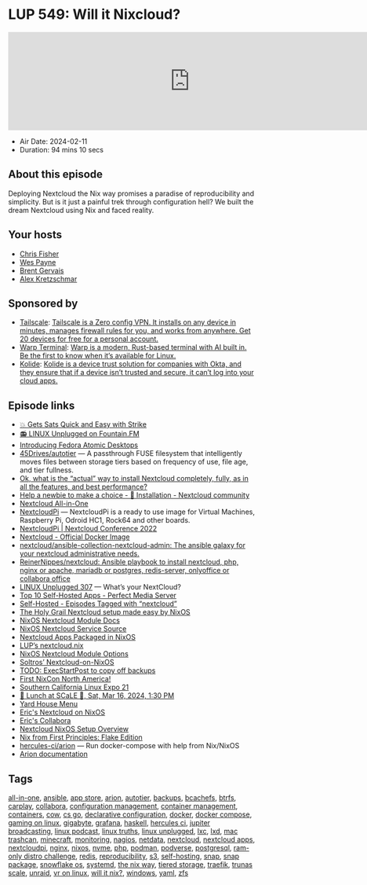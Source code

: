 # LUP 549: Will it Nixcloud?

<iframe src="https://player.fireside.fm/v2/RUkczH-V+cO6Z7U1E?theme=dark" width="740" height="200" frameborder="0" scrolling="no"></iframe>

* Air Date: 2024-02-11
* Duration: 94 mins 10 secs

## About this episode

Deploying Nextcloud the Nix way promises a paradise of reproducibility and simplicity. But is it just a painful trek through configuration hell? We built the dream Nextcloud using Nix and faced reality.

## Your hosts
* [Chris Fisher](https://linuxunplugged.com/hosts/chrislas)
* [Wes Payne](https://linuxunplugged.com/hosts/wes)
* [Brent Gervais](https://linuxunplugged.com/hosts/brent)
* [Alex Kretzschmar](https://linuxunplugged.com/guests/alexktz)

## Sponsored by

  * [Tailscale](http://tailscale.com/): [Tailscale is a Zero config VPN. It installs on any device in minutes, manages firewall rules for you, and works from anywhere. Get 20 devices for free for a personal account. ](http://tailscale.com/)
  * [Warp Terminal](https://warp.dev/linux-terminal): [Warp is a modern, Rust-based terminal with AI built in. Be the first to know when it’s available for Linux. ](https://warp.dev/linux-terminal)
  * [Kolide](https://kolide.com/unplugged): [Kolide is a device trust solution for companies with Okta, and they ensure that if a device isn’t trusted and secure, it can’t log into your cloud apps.](https://kolide.com/unplugged)



## Episode links

  * [💥 Gets Sats Quick and Easy with Strike](https://strike.me/ "💥 Gets Sats Quick and Easy with Strike")
  * [📻 LINUX Unplugged on Fountain.FM](https://www.fountain.fm/show/dWiuBeqpDSM86AwXRXov "📻 LINUX Unplugged on Fountain.FM")
  * [Introducing Fedora Atomic Desktops](https://fedoramagazine.org/introducing-fedora-atomic-desktops/ "Introducing Fedora Atomic Desktops")
  * [45Drives/autotier](https://github.com/45Drives/autotier "45Drives/autotier") — A passthrough FUSE filesystem that intelligently moves files between storage tiers based on frequency of use, file age, and tier fullness.
  * [Ok, what is the “actual” way to install Nextcloud completely, fully, as in all the features, and best performance?](https://www.reddit.com/r/NextCloud/comments/zhj11x/ok_what_is_the_actual_way_to_install_nextcloud/ "Ok, what is the “actual” way to install Nextcloud completely, fully, as in all the features, and best performance?")
  * [Help a newbie to make a choice - 🚧 Installation - Nextcloud community](https://help.nextcloud.com/t/help-a-newbie-to-make-a-choice/97856 "Help a newbie to make a choice - 🚧 Installation - Nextcloud community")
  * [Nextcloud All-in-One](https://github.com/nextcloud/all-in-one "Nextcloud All-in-One")
  * [NextcloudPi](https://github.com/nextcloud/nextcloudpi "NextcloudPi") — NextcloudPi is a ready to use image for Virtual Machines, Raspberry Pi, Odroid HC1, Rock64 and other boards. 
  * [NextcloudPi | Nextcloud Conference 2022](https://www.youtube.com/watch?v=7P3k8Mmdr6M "NextcloudPi | Nextcloud Conference 2022")
  * [Nextcloud - Official Docker Image](https://hub.docker.com/_/nextcloud "Nextcloud - Official Docker Image")
  * [nextcloud/ansible-collection-nextcloud-admin: The ansible galaxy for your nextcloud administrative needs.](https://github.com/nextcloud/ansible-collection-nextcloud-admin "nextcloud/ansible-collection-nextcloud-admin: The ansible galaxy for your nextcloud administrative needs.")
  * [ReinerNippes/nextcloud: Ansible playbook to install nextcloud, php, nginx or apache, mariadb or postgres, redis-server, onlyoffice or collabora office](https://github.com/ReinerNippes/nextcloud "ReinerNippes/nextcloud: Ansible playbook to install nextcloud, php, nginx or apache, mariadb or postgres, redis-server, onlyoffice or collabora office")
  * [LINUX Unplugged 307](https://linuxunplugged.com/307 "LINUX Unplugged 307") — What’s your NextCloud? 
  * [Top 10 Self-Hosted Apps - Perfect Media Server](https://perfectmediaserver.com/04-day-two/top10apps/#2-nextcloud "Top 10 Self-Hosted Apps - Perfect Media Server")
  * [Self-Hosted - Episodes Tagged with “nextcloud”](https://selfhosted.show/tags/nextcloud "Self-Hosted - Episodes Tagged with “nextcloud”")
  * [The Holy Grail Nextcloud setup made easy by NixOS](https://carjorvaz.com/posts/the-holy-grail-nextcloud-setup-made-easy-by-nixos/ "The Holy Grail Nextcloud setup made easy by NixOS")
  * [NixOS Nextcloud Module Docs](https://github.com/NixOS/nixpkgs/blob/nixos-23.11/nixos/modules/services/web-apps/nextcloud.md "NixOS Nextcloud Module Docs")
  * [NixOS Nextcloud Service Source](https://github.com/NixOS/nixpkgs/blob/nixos-23.11/nixos/modules/services/web-apps/nextcloud.nix "NixOS Nextcloud Service Source")
  * [Nextcloud Apps Packaged in NixOS](https://github.com/NixOS/nixpkgs/blob/master/pkgs/servers/nextcloud/packages/nextcloud-apps.json "Nextcloud Apps Packaged in NixOS")
  * [LUP’s nextcloud.nix](https://github.com/JupiterBroadcasting/nixconfigs/blob/main/nextcloud.nix "LUP’s nextcloud.nix")
  * [NixOS Nextcloud Module Options](https://search.nixos.org/options?channel=unstable&from=0&size=50&sort=relevance&type=packages&query=nextcloud "NixOS Nextcloud Module Options")
  * [Soltros’ Nextcloud-on-NixOS](https://raw.githubusercontent.com/soltros/configbuilder/main/server-modules/nextcloud-server.nix "Soltros’ Nextcloud-on-NixOS")
  * [TODO: ExecStartPost to copy off backups](https://notes.abhinavsarkar.net/2023/mastodon-backup "TODO: ExecStartPost to copy off backups")
  * [First NixCon North America!](https://discourse.nixos.org/t/announcing-first-nixcon-north-america/35874 "First NixCon North America!")
  * [Southern California Linux Expo 21](https://www.socallinuxexpo.org/scale/21x "Southern California Linux Expo 21")
  * [🍔 Lunch at SCaLE 🍇, Sat, Mar 16, 2024, 1:30 PM](https://www.meetup.com/jupiterbroadcasting/events/298780542 "🍔 Lunch at SCaLE 🍇, Sat, Mar 16, 2024, 1:30 PM")
  * [Yard House Menu](https://www.yardhouse.com/menu/starters/apps?setRestaurant=8307&cmpid=br:yh_ag:ie_ch:dry_ca:YHGMB_sn:gmb_gt:pasadena-ca-8307_pl:menu_rd:1006 "Yard House Menu")
  * [Eric's Nextcloud on NixOS](https://github.com/EricTheMagician/infrastructure/blob/main/systems/thepodfather/nextcloud.nix "Eric's Nextcloud on NixOS")
  * [Eric's Collabora](https://github.com/EricTheMagician/nixpkgs/tree/collabora "Eric's Collabora")
  * [Nextcloud NixOS Setup Overview](https://noah.masu.rs/posts/nextcloud-nixos-setup-overview/ "Nextcloud NixOS Setup Overview")
  * [Nix from First Principles: Flake Edition](https://tonyfinn.com/blog/nix-from-first-principles-flake-edition/ "Nix from First Principles: Flake Edition")
  * [hercules-ci/arion](https://github.com/hercules-ci/arion?tab=readme-ov-file "hercules-ci/arion") — Run docker-compose with help from Nix/NixOS
  * [Arion documentation](https://docs.hercules-ci.com/arion/ "Arion documentation")



## Tags

[all-in-one](https://linuxunplugged.com/tags/all-in-one), [ansible](https://linuxunplugged.com/tags/ansible), [app store](https://linuxunplugged.com/tags/app%20store), [arion](https://linuxunplugged.com/tags/arion), [autotier](https://linuxunplugged.com/tags/autotier), [backups](https://linuxunplugged.com/tags/backups), [bcachefs](https://linuxunplugged.com/tags/bcachefs), [btrfs](https://linuxunplugged.com/tags/btrfs), [carplay](https://linuxunplugged.com/tags/carplay), [collabora](https://linuxunplugged.com/tags/collabora), [configuration management](https://linuxunplugged.com/tags/configuration%20management), [container management](https://linuxunplugged.com/tags/container%20management), [containers](https://linuxunplugged.com/tags/containers), [cow](https://linuxunplugged.com/tags/cow), [cs go](https://linuxunplugged.com/tags/cs%20go), [declarative configuration](https://linuxunplugged.com/tags/declarative%20configuration), [docker](https://linuxunplugged.com/tags/docker), [docker compose](https://linuxunplugged.com/tags/docker%20compose), [gaming on linux](https://linuxunplugged.com/tags/gaming%20on%20linux), [gigabyte](https://linuxunplugged.com/tags/gigabyte), [grafana](https://linuxunplugged.com/tags/grafana), [haskell](https://linuxunplugged.com/tags/haskell), [hercules ci](https://linuxunplugged.com/tags/hercules%20ci), [jupiter broadcasting](https://linuxunplugged.com/tags/jupiter%20broadcasting), [linux podcast](https://linuxunplugged.com/tags/linux%20podcast), [linux truths](https://linuxunplugged.com/tags/linux%20truths), [linux unplugged](https://linuxunplugged.com/tags/linux%20unplugged), [lxc](https://linuxunplugged.com/tags/lxc), [lxd](https://linuxunplugged.com/tags/lxd), [mac trashcan](https://linuxunplugged.com/tags/mac%20trashcan), [minecraft](https://linuxunplugged.com/tags/minecraft), [monitoring](https://linuxunplugged.com/tags/monitoring), [nagios](https://linuxunplugged.com/tags/nagios), [netdata](https://linuxunplugged.com/tags/netdata), [nextcloud](https://linuxunplugged.com/tags/nextcloud), [nextcloud apps](https://linuxunplugged.com/tags/nextcloud%20apps), [nextcloudpi](https://linuxunplugged.com/tags/nextcloudpi), [nginx](https://linuxunplugged.com/tags/nginx), [nixos](https://linuxunplugged.com/tags/nixos), [nvme](https://linuxunplugged.com/tags/nvme), [php](https://linuxunplugged.com/tags/php), [podman](https://linuxunplugged.com/tags/podman), [podverse](https://linuxunplugged.com/tags/podverse), [postgresql](https://linuxunplugged.com/tags/postgresql), [ram-only distro challenge](https://linuxunplugged.com/tags/ram-only%20distro%20challenge), [redis](https://linuxunplugged.com/tags/redis), [reproducibility](https://linuxunplugged.com/tags/reproducibility), [s3](https://linuxunplugged.com/tags/s3), [self-hosting](https://linuxunplugged.com/tags/self-hosting), [snap](https://linuxunplugged.com/tags/snap), [snap package](https://linuxunplugged.com/tags/snap%20package), [snowflake os](https://linuxunplugged.com/tags/snowflake%20os), [systemd](https://linuxunplugged.com/tags/systemd), [the nix way](https://linuxunplugged.com/tags/the%20nix%20way), [tiered storage](https://linuxunplugged.com/tags/tiered%20storage), [traefik](https://linuxunplugged.com/tags/traefik), [trunas scale](https://linuxunplugged.com/tags/trunas%20scale), [unraid](https://linuxunplugged.com/tags/unraid), [vr on linux](https://linuxunplugged.com/tags/vr%20on%20linux), [will it nix?](https://linuxunplugged.com/tags/will%20it%20nix%3F), [windows](https://linuxunplugged.com/tags/windows), [yaml](https://linuxunplugged.com/tags/yaml), [zfs](https://linuxunplugged.com/tags/zfs)
